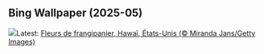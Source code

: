 ## Bing Wallpaper (2025-05)
![](https://www.bing.com/th?id=OHR.PinkPlumeria_FR-FR9237716464_UHD.jpg&w=1000)Latest: [Fleurs de frangipanier, Hawaï, États-Unis (© Miranda Jans/Getty Images)](https://www.bing.com/th?id=OHR.PinkPlumeria_FR-FR9237716464_UHD.jpg)
